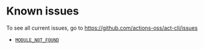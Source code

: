 # Known issues

To see all current issues, go to <https://github.com/actions-oss/act-cli/issues>

- [`MODULE_NOT_FOUND`](./module_not_found.md)
